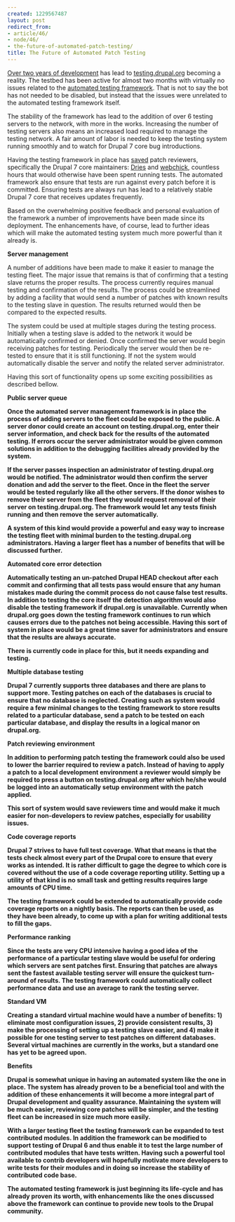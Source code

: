 ```yaml
---
created: 1229567487
layout: post
redirect_from:
- article/46/
- node/46/
- the-future-of-automated-patch-testing/
title: The Future of Automated Patch Testing
---
```

<a href="http://testing.drupal.org/node/4">Over two years of development</a> has lead to <a href="http://testing.drupal.org/">testing.drupal.org</a> becoming a reality. The testbed has been active for almost two months with virtually no issues related to the <a href="http://drupal.org/project/pifr">automated testing framework</a>. That is not to say the bot has not needed to be disabled, but instead that the issues were unrelated to the automated testing framework itself.

The stability of the framework has lead to the addition of over 6 testing servers to the network, with more in the works. Increasing the number of testing servers also means an increased load required to manage the testing network. A fair amount of labor is needed to keep the testing system running smoothly and to watch for Drupal 7 core bug introductions.

Having the testing framework in place has <a href="http://dc2009.drupalcon.org/session/saving-webchick-time-saga">saved</a> patch reviewers, specifically the Drupal 7 core maintainers: <a href="http://drupal.org/user/1">Dries</a> and <a href="http://drupal.org/user/24967">webchick</a>, countless hours that would otherwise have been spent running tests. The automated framework also ensure that tests are run against every patch before it is committed. Ensuring tests are always run has lead to a relatively stable Drupal 7 core that receives updates frequently.

Based on the overwhelming positive feedback and personal evaluation of the framework a number of improvements have been made since its deployment. The enhancements have, of course, lead to further ideas which will make the automated testing system much more powerful than it already is.

<b>Server management</b>

A number of additions have been made to make it easier to manage the testing fleet. The major issue that remains is that of confirming that a testing slave returns the proper results. The process currently requires manual testing and confirmation of the results. The process could be streamlined by adding a facility that would send a number of patches with known results to the testing slave in question. The results returned would then be compared to the expected results.

The system could be used at multiple stages during the testing process. Initially when a testing slave is added to the network it would be automatically confirmed or denied. Once confirmed the server would begin receiving patches for testing. Periodically the server would then be re-tested to ensure that it is still functioning. If not the system would automatically disable the server and notify the related server administrator.

Having this sort of functionality opens up some exciting possibilities as described bellow.

<b>Public server queue<b>

Once the automated server management framework is in place the process of adding servers to the fleet could be exposed to the public. A server donor could create an account on testing.drupal.org, enter their server information, and check back for the results of the automated testing. If errors occur the server administrator would be given common solutions in addition to the debugging facilities already provided by the system.

If the server passes inspection an administrator of testing.drupal.org would be notified. The administrator would then confirm the server donation and add the server to the fleet. Once in the fleet the server would be tested regularly like all the other servers. If the donor wishes to remove their server from the fleet they would request removal of their server on testing.drupal.org. The framework would let any tests finish running and then remove the server automatically.

A system of this kind would provide a powerful and easy way to increase the testing fleet with minimal burden to the testing.drupal.org administrators. Having a larger fleet has a number of benefits that will be discussed further.

<b>Automated core error detection</b>

Automatically testing an un-patched Drupal HEAD checkout after each commit and confirming that all tests pass would ensure that any human mistakes made during the commit process do not cause false test results. In addition to testing the core itself the detection algorithm would also disable the testing framework if drupal.org is unavailable. Currently when drupal.org goes down the testing framework continues to run which causes errors due to the patches not being accessible. Having this sort of system in place would be a great time saver for administrators and ensure that the results are always accurate.

There is currently code in place for this, but it needs expanding and testing.

<b>Multiple database testing</b>

Drupal 7 currently supports three databases and there are plans to support more. Testing patches on each of the databases is crucial to ensure that no database is neglected. Creating such as system would require a few minimal changes to the testing framework to store results related to a particular database, send a patch to be tested on each particular database, and display the results in a logical manor on drupal.org.

<b>Patch reviewing environment</b>

In addition to performing patch testing the framework could also be used to lower the barrier required to review a patch. Instead of having to apply a patch to a local development environment a reviewer would simply be required to press a button on testing.drupal.org after which he/she would be logged into an automatically setup environment with the patch applied.

This sort of system would save reviewers time and would make it much easier for non-developers to review patches, especially for usability issues.

<b>Code coverage reports</b>

Drupal 7 strives to have full test coverage. What that means is that the tests check almost every part of the Drupal core to ensure that every works as intended. It is rather difficult to gage the degree to which core is covered without the use of a code coverage reporting utility. Setting up a utility of that kind is no small task and getting results requires large amounts of CPU time.

The testing framework could be extended to automatically provide code coverage reports on a nightly basis. The reports can then be used, as they have been already, to come up with a plan for writing additional tests to fill the gaps.

<b>Performance ranking</b>

Since the tests are very CPU intensive having a good idea of the performance of a particular testing slave would be useful for ordering which servers are sent patches first. Ensuring that patches are always sent the fastest available testing server will ensure the quickest turn-around of results. The testing framework could automatically collect performance data and use an average to rank the testing server.

<b>Standard VM</b>

Creating a standard virtual machine would have a number of benefits: 1) eliminate most configuration issues, 2) provide consistent results, 3) make the processing of setting up a testing slave easier, and 4) make it possible for one testing server to test patches on different databases. Several virtual machines are currently in the works, but a standard one has yet to be agreed upon.

<b>Benefits</b>

Drupal is somewhat unique in having an automated system like the one in place. The system has already proven to be a beneficial tool and with the addition of these enhancements it will become a more integral part of Drupal development and quality assurance. Maintaining the system will be much easier, reviewing core patches will be simpler, and the testing fleet can be increased in size much more easily.

With a larger testing fleet the testing framework can be expanded to test contributed modules. In addition the framework can be modified to support testing of Drupal 6 and thus enable it to test the large number of contributed modules that have tests written. Having such a powerful tool available to contrib developers will hopefully motivate more developers to write tests for their modules and in doing so increase the stability of contributed code base.

The automated testing framework is just beginning its life-cycle and has already proven its worth, with enhancements like the ones discussed above the framework can continue to provide new tools to the Drupal community.
